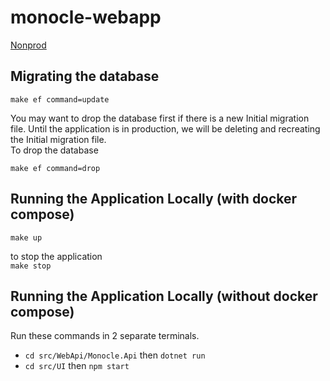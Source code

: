 # monocle-webapp

[Nonprod](https://monocle-webapp.azurewebsites.net)

## Migrating the database

`make ef command=update`

You may want to drop the database first if there is a new Initial migration file. Until the application
is in production, we will be deleting and recreating the Initial migration file.  
To drop the database

`make ef command=drop`

## Running the Application Locally (with docker compose)

`make up`

to stop the application  
`make stop`

## Running the Application Locally (without docker compose)

Run these commands in 2 separate terminals.

- `cd src/WebApi/Monocle.Api` then `dotnet run`
- `cd src/UI` then `npm start`
